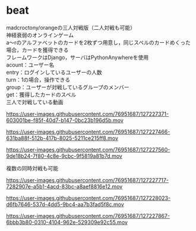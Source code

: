 # beat
madcroctony/orangeの三人対戦版（二人対戦も可能）<br>
神経衰弱のオンラインゲーム<br>
a～rのアルファベットのカードを2枚ずつ用意し，同じスペルのカードめくった場合，カードを獲得できる<br>
フレームワークはDjango，サーバはPythonAnywhereを使用<br>
acount：ユーザー名<br>
entry：ログインしているユーザーの人数<br>
turn：1の場合，操作できる<br>
group：ユーザーが対戦しているグループのメンバー<br>
get：獲得したカードのスペル<br>
三人で対戦している動画<br>

https://user-images.githubusercontent.com/76951687/127227371-603001be-f85f-40d7-b147-0bc23b196d5b.mov

https://user-images.githubusercontent.com/76951687/127227466-631ba88f-512b-417b-8025-5211ce215ff8.mov

https://user-images.githubusercontent.com/76951687/127227560-9de18b24-7f80-4c8e-9cbc-9f5819a81b7d.mov

複数の同時対戦も可能<br>

https://user-images.githubusercontent.com/76951687/127227717-7282907e-a5b1-4acd-83bc-a8aef8816e12.mov

https://user-images.githubusercontent.com/76951687/127228023-d6fb7646-537d-4dd5-9bc4-aa7b3fad5f8c.mov

https://user-images.githubusercontent.com/76951687/127227867-6bbb3b80-0310-4104-962e-529309e92c55.mov


